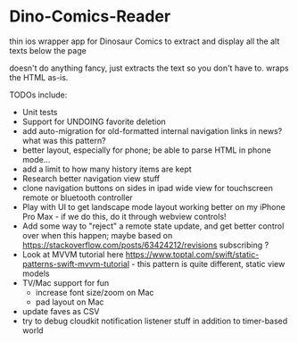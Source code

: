 # Dino-Comics-Reader

thin ios wrapper app for Dinosaur Comics to extract and display all the alt texts below the page

doesn't do anything fancy, just extracts the text so you don't have to. wraps the HTML as-is.

TODOs include:
* Unit tests
* Support for UNDOING favorite deletion 
* add auto-migration for old-formatted internal navigation links in news? what was this pattern?
* better layout, especially for phone; be able to parse HTML in phone mode...
* add a limit to how many history items are kept
* Research better navigation view stuff
* clone navigation buttons on sides in ipad wide view for touchscreen remote or bluetooth controller
* Play with UI to get landscape mode layout working better on my iPhone Pro Max - if we do this, do it through webview controls!
* Add some way to "reject" a remote state update, and get better control over when this happen; maybe based on https://stackoverflow.com/posts/63424212/revisions subscribing ? 
* Look at MVVM tutorial here https://www.toptal.com/swift/static-patterns-swift-mvvm-tutorial - this pattern is quite different, static view models
* TV/Mac support for fun
    * increase font size/zoom on Mac
    * pad layout on Mac
* update faves as CSV
* try to debug cloudkit notification listener stuff in addition to timer-based world
